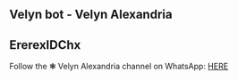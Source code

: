 ## Velyn bot - Velyn Alexandria
## ErerexIDChx

Follow the ❃ Velyn Alexandria channel on WhatsApp: [HERE](https://whatsapp.com/channel/0029VaKoIaj9cDDgB6N9u232)
